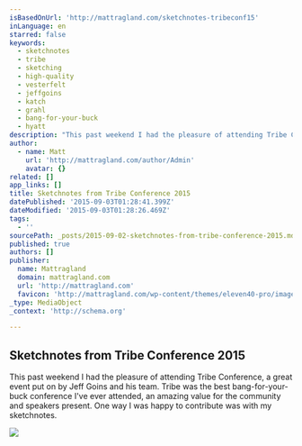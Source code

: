 ```yaml
---
isBasedOnUrl: 'http://mattragland.com/sketchnotes-tribeconf15'
inLanguage: en
starred: false
keywords:
  - sketchnotes
  - tribe
  - sketching
  - high-quality
  - vesterfelt
  - jeffgoins
  - katch
  - grahl
  - bang-for-your-buck
  - hyatt
description: "This past weekend I had the pleasure of attending Tribe Conference, a great event put on by Jeff Goins and his team. Tribe was the best bang-for-your-buck conference I've ever attended, an amazing value for the community and speakers present. One way I was happy to contribute was with my sketchnotes."
author:
  - name: Matt
    url: 'http://mattragland.com/author/Admin'
    avatar: {}
related: []
app_links: []
title: Sketchnotes from Tribe Conference 2015
datePublished: '2015-09-03T01:28:41.399Z'
dateModified: '2015-09-03T01:28:26.469Z'
tags:
  - ''
sourcePath: _posts/2015-09-02-sketchnotes-from-tribe-conference-2015.md
published: true
authors: []
publisher:
  name: Mattragland
  domain: mattragland.com
  url: 'http://mattragland.com'
  favicon: 'http://mattragland.com/wp-content/themes/eleven40-pro/images/favicon.ico'
_type: MediaObject
_context: 'http://schema.org'

---
```

<article style=""><h1>Sketchnotes from Tribe Conference 2015</h1><p>This past weekend I had the pleasure of attending Tribe Conference, a great event put on by Jeff Goins and his team. Tribe was the best bang-for-your-buck conference I've ever attended, an amazing value for the community and speakers present. One way I was happy to contribute was with my sketchnotes.</p></article>

![](https://the-grid-user-content.s3-us-west-2.amazonaws.com/5e848cfc-85eb-4262-b4ab-28dad5325bb4.jpg)